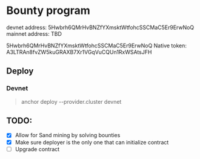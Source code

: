 # Bounty program

devnet address: 5Hwbrh6QMrHvBNZfYXmsktWtfohcSSCMaC5Er9ErwNoQ
mainnet address: TBD

5Hwbrh6QMrHvBNZfYXmsktWtfohcSSCMaC5Er9ErwNoQ
Native token: A3LTRAn8fvZW5kuGRAXB7Xr1VGqVuCQUn1RxWSAtsJFH

## Deploy

### Devnet

> anchor deploy --provider.cluster devnet

## TODO:

- [x] Allow for Sand mining by solving bounties
- [x] Make sure deployer is the only one that can initialize contract
- [ ] Upgrade contract 
